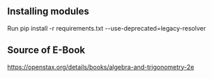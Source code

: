 ## Installing modules
Run pip install -r requirements.txt --use-deprecated=legacy-resolver

## Source of E-Book
https://openstax.org/details/books/algebra-and-trigonometry-2e